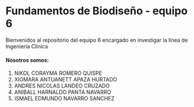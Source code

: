 # Fundamentos de Biodiseño - equipo 6
Bienvenidos al repositorio del equipo 6 encargado en investigar la línea de Ingeniería Clínica
#### Nosotros somos:
1. NIKOL CORAYMA ROMERO QUISPE 
2. XIOMARA ANTUANETT APAZA HURTADO 
3. ANDRES NICOLAS LANDEO CRUZADO 
4. ANIBALL HARNALDO PANTA NAVARRO 
5. ISMAEL EDMUNDO NAVARRO SANCHEZ
